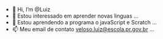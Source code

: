 - 👋 Hi, I’m @Luiz
- 👀 Estou interessado em aprender novas linguas  ...
- 🌱 Estou aprendendo a programa o javaScript e Scratch ...
- 📫 Meu email de contato veloso.luiz@escola.pr.gov.br  ...

<!---
LuizAlura/LuizAlura is a ✨ special ✨ repository because its `README.md` (this file) appears on your GitHub profile.
You can click the Preview link to take a look at your changes.
--->
